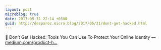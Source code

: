 ```yaml
---
layout: post
microblog: true
date: 2017-05-31 22:14 +0300
guid: http://desparoz.micro.blog/2017/05/31/dont-get-hacked.html
---
```

🔗 Don’t Get Hacked: Tools You Can Use To Protect Your Online Identity — [medium.com/product-h...](https://medium.com/product-hunt/dont-get-hacked-a25fde00f869)
